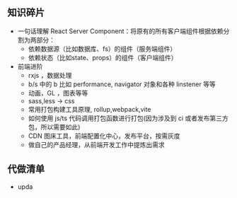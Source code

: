 
## 知识碎片

- 一句话理解 React Server Component：将原有的所有客户端组件根据依赖分割为两部分：
    - 依赖数据源（比如数据库、fs）的组件（服务端组件）
    - 依赖状态（比如state、props）的组件（客户端组件）
- 前端进阶
    - rxjs ，数据处理
    - b/s 中的 b 比如 performance, navigator 对象和各种 linstener 等等
    - 动画，GL ，图表等等
    - sass,less -> css
    - 常用打包构建工具原理, rollup,webpack,vite
    - 如何使用 js/ts 代码调用打包函数进行打包(因为涉及到 ci 或者发布第三方包，所以需要如此)
    - CDN 图床工具，前端配置化中心，发布平台，按需灰度
    - 做自己的产品经理，从前端开发工作中提炼出需求



## 代做清单

- upda